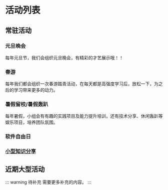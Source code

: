 # 活动列表

## 常驻活动

### 元旦晚会
每年元旦节，我们会组织元旦晚会，有精彩的才艺展示哦！！

### 春游
每年我们都会组织一次春游踏青活动，在每天都是高强度学习后，放松一下，为之后的学习带来更多的动力。

### 暑假留校/暑假轰趴
每年暑假，小组会有有趣的实践项目及能力提升培训，还有技术分享、休闲轰趴等娱乐项目，培养团队氛围。

### 软件自由日

### [小型知识分享](weekly)

## 近期大型活动

::: warning 待补充
需要更多补充的内容。
:::
